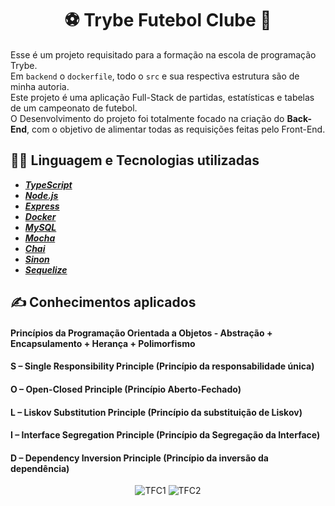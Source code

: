 # <div align="center">⚽ Trybe Futebol Clube 🥅</div>
Esse é um projeto requisitado para a formação na escola de programação Trybe.<br/>
Em `backend` o `dockerfile`, todo o `src` e sua respectiva estrutura são de minha autoria.<br/>
Este projeto é uma aplicação Full-Stack de partidas, estatísticas e tabelas de um campeonato de futebol.<br/>
O Desenvolvimento do projeto foi totalmente focado na criação do <b>Back-End</b>, com o objetivo de alimentar todas as requisições feitas pelo Front-End. 

## 👨‍💻 Linguagem e Tecnologias utilizadas
- <i><b>[TypeScript](https://www.typescriptlang.org/)</b></i><br/>
- <i><b>[Node.js](https://nodejs.org/en)</b></i><br/>
- <i><b>[Express](https://expressjs.com/pt-br/)</b></i><br/>
- <i><b>[Docker](https://www.docker.com/)</b></i><br/>
- <i><b>[MySQL](https://www.mysql.com/)</b></i><br/>
- <i><b>[Mocha](https://mochajs.org/)</b></i><br/>
- <i><b>[Chai](https://www.chaijs.com/)</b></i><br/>
- <i><b>[Sinon](https://sinonjs.org/)</b></i><br/>
- <i><b>[Sequelize](https://sequelize.org/)</b></i><br/>

## ✍ Conhecimentos aplicados
#### Princípios da Programação Orientada a Objetos - Abstração + Encapsulamento + Herança + Polimorfismo
#### S – Single Responsibility Principle (Princípio da responsabilidade única)
#### O – Open-Closed Principle (Princípio Aberto-Fechado)
#### L – Liskov Substitution Principle (Princípio da substituição de Liskov)
#### I – Interface Segregation Principle (Princípio da Segregação da Interface)
#### D – Dependency Inversion Principle (Princípio da inversão da dependência)

<div align="center">
    <img src="https://github.com/RenanClaude/project-trybe-futebol-clube/assets/113383027/66dff8ad-058a-46c8-9cfd-8be19fc0c302" alt="TFC1" />
    <img src="https://github.com/RenanClaude/project-trybe-futebol-clube/assets/113383027/d3728416-a47e-4b9d-8efe-3b21f6085ddf" alt="TFC2" />
</div>
